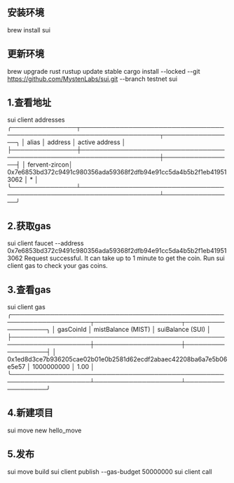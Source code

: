 ## 安装环境
brew install sui

## 更新环境
brew upgrade rust
rustup update stable
cargo install --locked --git https://github.com/MystenLabs/sui.git --branch testnet sui


## 1.查看地址
sui client addresses
╭───────────────┬────────────────────────────────────────────────────────────────────┬────────────────╮
│ alias         │ address                                                            │ active address │
├───────────────┼────────────────────────────────────────────────────────────────────┼────────────────┤
│ fervent-zircon│ 0x7e6853bd372c9491c980356ada59368f2dfb94e91cc5da4b5b2f1eb419513062 │ *              │
╰───────────────┴────────────────────────────────────────────────────────────────────┴────────────────╯
## 2.获取gas
sui client faucet --address 0x7e6853bd372c9491c980356ada59368f2dfb94e91cc5da4b5b2f1eb419513062
Request successful. It can take up to 1 minute to get the coin. Run sui client gas to check your gas coins.

## 3.查看gas
sui client gas
╭────────────────────────────────────────────────────────────────────┬────────────────────┬──────────────────╮
│ gasCoinId                                                          │ mistBalance (MIST) │ suiBalance (SUI) │
├────────────────────────────────────────────────────────────────────┼────────────────────┼──────────────────┤
│ 0x1ed8d3ce7b936205cae02b01e0b2581d62ecdf2abaec42208ba6a7e5b06e5e57 │ 1000000000         │ 1.00             │
╰────────────────────────────────────────────────────────────────────┴────────────────────┴──────────────────╯
## 4.新建项目
sui move new hello_move

## 5.发布
sui move build
sui client publish --gas-budget 50000000
sui client call